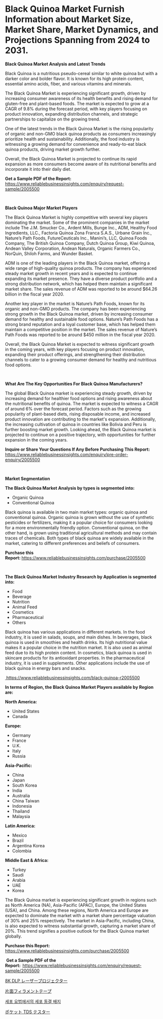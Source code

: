 <p><h1>Black Quinoa Market Furnish Information about Market Size, Market Share, Market Dynamics, and Projections Spanning from 2024 to 2031.</h1></p><p><strong>Black Quinoa Market Analysis and Latest Trends</strong></p>
<p><p>Black Quinoa is a nutritious pseudo-cereal similar to white quinoa but with a darker color and bolder flavor. It is known for its high protein content, essential amino acids, fiber, and various vitamins and minerals.</p><p>The Black Quinoa Market is experiencing significant growth, driven by increasing consumer awareness of its health benefits and rising demand for gluten-free and plant-based foods. The market is expected to grow at a CAGR of 9.8% during the forecast period, with key players focusing on product innovation, expanding distribution channels, and strategic partnerships to capitalize on the growing trend.</p><p>One of the latest trends in the Black Quinoa Market is the rising popularity of organic and non-GMO black quinoa products as consumers increasingly prioritize health and sustainability. Additionally, the food industry is witnessing a growing demand for convenience and ready-to-eat black quinoa products, driving market growth further.</p><p>Overall, the Black Quinoa Market is projected to continue its rapid expansion as more consumers become aware of its nutritional benefits and incorporate it into their daily diet.</p></p>
<p><strong>Get a Sample PDF of the Report:&nbsp;</strong> <a href="https://www.reliablebusinessinsights.com/enquiry/request-sample/2005500">https://www.reliablebusinessinsights.com/enquiry/request-sample/2005500</a></p>
<p>&nbsp;</p>
<p><strong>Black Quinoa Major Market Players</strong></p>
<p><p>The Black Quinoa Market is highly competitive with several key players dominating the market. Some of the prominent companies in the market include The J.M. Smucker Co., Ardent Mills, Bunge Inc., ADM, Healthy Food Ingredients, LLC., Factoria Quinoa Zona Franca S.A.S., Urbane Grain Inc., Nature’s Path Foods, FutureCeuticals Inc., Manini’s, LLC, Quinoa Foods Company, The British Quinoa Company, Dutch Quinoa Group, Kiwi Quinoa, Andean Valley Corporation, Andean Naturals, Organic Farmers Co., NorQuin, Shiloh Farms, and Wunder Basket.</p><p>ADM is one of the leading players in the Black Quinoa market, offering a wide range of high-quality quinoa products. The company has experienced steady market growth in recent years and is expected to continue expanding its market presence. They have a diverse product portfolio and a strong distribution network, which has helped them maintain a significant market share. The sales revenue of ADM was reported to be around $64.26 billion in the fiscal year 2020.</p><p>Another key player in the market is Nature’s Path Foods, known for its organic and non-GMO products. The company has been experiencing strong growth in the Black Quinoa market, driven by increasing consumer demand for healthy and sustainable food options. Nature’s Path Foods has a strong brand reputation and a loyal customer base, which has helped them maintain a competitive position in the market. The sales revenue of Nature’s Path Foods was reported to be around $450 million in the fiscal year 2020.</p><p>Overall, the Black Quinoa Market is expected to witness significant growth in the coming years, with key players focusing on product innovation, expanding their product offerings, and strengthening their distribution channels to cater to a growing consumer demand for healthy and nutritious food options.</p></p>
<p>&nbsp;</p>
<p><strong>What Are The Key Opportunities For Black Quinoa Manufacturers?</strong></p>
<p><p>The global Black Quinoa market is experiencing steady growth, driven by increasing demand for healthier food options and rising awareness about the nutritional benefits of quinoa. The market is expected to witness a CAGR of around 6% over the forecast period. Factors such as the growing popularity of plant-based diets, rising disposable income, and increased product innovation are contributing to the market's expansion. Additionally, the increasing cultivation of quinoa in countries like Bolivia and Peru is further boosting market growth. Looking ahead, the Black Quinoa market is projected to continue on a positive trajectory, with opportunities for further expansion in the coming years.</p></p>
<p><strong>Inquire or Share Your Questions If Any Before Purchasing This Report:</strong> <a href="https://www.reliablebusinessinsights.com/enquiry/pre-order-enquiry/2005500">https://www.reliablebusinessinsights.com/enquiry/pre-order-enquiry/2005500</a></p>
<p>&nbsp;</p>
<p><strong>Market Segmentation</strong></p>
<p><strong>The Black Quinoa Market Analysis by types is segmented into:</strong></p>
<p><ul><li>Organic Quinoa</li><li>Conventional Quinoa</li></ul></p>
<p><p>Black quinoa is available in two main market types: organic quinoa and conventional quinoa. Organic quinoa is grown without the use of synthetic pesticides or fertilizers, making it a popular choice for consumers looking for a more environmentally friendly option. Conventional quinoa, on the other hand, is grown using traditional agricultural methods and may contain traces of chemicals. Both types of black quinoa are widely available in the market, catering to different preferences and beliefs of consumers.</p></p>
<p><strong>Purchase this Report:&nbsp;</strong><a href="https://www.reliablebusinessinsights.com/purchase/2005500">https://www.reliablebusinessinsights.com/purchase/2005500</a></p>
<p>&nbsp;</p>
<p><strong>The Black Quinoa Market Industry Research by Application is segmented into:</strong></p>
<p><ul><li>Food</li><li>Beverage</li><li>Nutrition</li><li>Animal Feed</li><li>Cosmetics</li><li>Pharmaceutical</li><li>Others</li></ul></p>
<p><p>Black quinoa has various applications in different markets. In the food industry, it is used in salads, soups, and main dishes. In beverages, black quinoa is used in smoothies and health drinks. Its high nutritional value makes it a popular choice in the nutrition market. It is also used as animal feed due to its high protein content. In cosmetics, black quinoa is used in skincare products for its antioxidant properties. In the pharmaceutical industry, it is used in supplements. Other applications include the use of black quinoa in energy bars and snacks.</p></p>
<p><a href="https://www.reliablebusinessinsights.com/black-quinoa-r2005500">&nbsp;https://www.reliablebusinessinsights.com/black-quinoa-r2005500</a></p>
<p><strong>In terms of Region, the Black Quinoa Market Players available by Region are:</strong></p>
<p>
    <p> <strong> North America: </strong>
        <ul>
            <li>United States</li>
            <li>Canada</li>
        </ul>
        </p> 
    <p> <strong> Europe: </strong>
        <ul>
            <li>Germany</li>
            <li>France</li>
            <li>U.K.</li>
            <li>Italy</li>
            <li>Russia</li>
        </ul>
        </p> 
    <p> <strong> Asia-Pacific: </strong>
        <ul>
            <li>China</li>
            <li>Japan</li>
            <li>South Korea</li>
            <li>India</li>
            <li>Australia</li>
            <li>China Taiwan</li>
            <li>Indonesia</li>
            <li>Thailand</li>
            <li>Malaysia</li>
        </ul>
        </p> 
    <p> <strong> Latin America: </strong>
        <ul>
            <li>Mexico</li>
            <li>Brazil</li>
            <li>Argentina Korea</li>
            <li>Colombia</li>
        </ul>
        </p> 
    <p> <strong> Middle East & Africa: </strong>
        <ul>
            <li>Turkey</li>
            <li>Saudi</li>
            <li>Arabia</li>
            <li>UAE</li>
            <li>Korea</li>
        </ul>
    </p>
    </p>
<p><p>The Black Quinoa market is experiencing significant growth in regions such as North America (NA), Asia-Pacific (APAC), Europe, the United States (USA), and China. Among these regions, North America and Europe are expected to dominate the market with a market share percentage valuation of 30% and 25% respectively. The market in Asia-Pacific, including China, is also expected to witness substantial growth, capturing a market share of 20%. This trend signifies a positive outlook for the Black Quinoa market globally.</p></p>
<p><strong>Purchase this Report: </strong><a href="https://www.reliablebusinessinsights.com/purchase/2005500">https://www.reliablebusinessinsights.com/purchase/2005500</a></p>
<p>&nbsp;<strong>Get a Sample PDF of the Report:&nbsp;&nbsp;</strong><a href="https://www.reliablebusinessinsights.com/enquiry/request-sample/2005500">https://www.reliablebusinessinsights.com/enquiry/request-sample/2005500</a></p>
<p><strong></strong></p>
<p><p><a href="https://github.com/hwbcz413288296/Market-Research-Report-List-2/blob/main/9312886119594.md">8K DLP レーザープロジェクター</a></p><p><a href="https://github.com/JacksonWiza1924/Market-Research-Report-List-2/blob/main/3630425119595.md">片面フィラメントテープ</a></p><p><a href="https://github.com/vsn7qpua81q/Market-Research-Report-List-2/blob/main/2864278126790.md">세포 요법에서의 세포 동결 배지</a></p><p><a href="https://medium.com/@ddoggettbruce16/%E6%AC%A1%E3%81%AE%E6%96%87%E7%AB%A0%E3%82%92%E6%97%A5%E6%9C%AC%E8%AA%9E%E3%81%AB%E7%BF%BB%E8%A8%B3%E3%81%97%E3%81%BE%E3%81%99-%E3%83%9D%E3%82%B1%E3%83%83%E3%83%88tds%E3%83%86%E3%82%B9%E3%82%BF%E3%83%BC%E3%81%AE%E5%B8%82%E5%A0%B4%E5%8B%95%E5%90%91%E3%81%A8%E5%88%86%E6%9E%90-%E5%B0%86%E6%9D%A5%E3%81%AE%E6%88%90%E9%95%B7%E3%81%AE%E6%A9%9F%E4%BC%9A%E3%81%A8%E8%AA%B2%E9%A1%8C-2024%E5%B9%B4-2031%E5%B9%B4-2bd0af4bdb3d">ポケット TDS テスター</a></p></p>